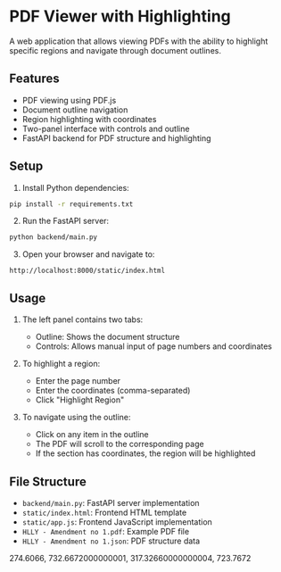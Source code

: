 # PDF Viewer with Highlighting

A web application that allows viewing PDFs with the ability to highlight specific regions and navigate through document outlines.

## Features

- PDF viewing using PDF.js
- Document outline navigation
- Region highlighting with coordinates
- Two-panel interface with controls and outline
- FastAPI backend for PDF structure and highlighting

## Setup

1. Install Python dependencies:
```bash
pip install -r requirements.txt
```

2. Run the FastAPI server:
```bash
python backend/main.py
```

3. Open your browser and navigate to:
```
http://localhost:8000/static/index.html
```

## Usage

1. The left panel contains two tabs:
   - Outline: Shows the document structure
   - Controls: Allows manual input of page numbers and coordinates

2. To highlight a region:
   - Enter the page number
   - Enter the coordinates (comma-separated)
   - Click "Highlight Region"

3. To navigate using the outline:
   - Click on any item in the outline
   - The PDF will scroll to the corresponding page
   - If the section has coordinates, the region will be highlighted

## File Structure

- `backend/main.py`: FastAPI server implementation
- `static/index.html`: Frontend HTML template
- `static/app.js`: Frontend JavaScript implementation
- `HLLY - Amendment no 1.pdf`: Example PDF file
- `HLLY - Amendment no 1.json`: PDF structure data 

274.6066,                             732.6672000000001,                             317.32660000000004,                             723.7672